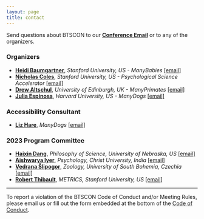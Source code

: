 ```yaml
---
layout: page
title: contact
---
```



Send questions about BTSCON to our [**Conference Email**](mailto:bigteamscienceconference@gmail.com) or to any of the organizers. <br>

### Organizers
* [**Heidi Baumgartner**](https://profiles.stanford.edu/heidi-baumgartner), *Stanford University, US - ManyBabies* [[email]](mailto:heidib@stanford.edu)
* [**Nicholas Coles**](https://hai.stanford.edu/people/nicholas-coles), *Stanford University, US - Psychological Science Accelerator* [[email]](mailto:ncoles@stanford.edu)
* [**Drew Altschul**](https://www.ed.ac.uk/profile/drewmaltschul), *University of Edinburgh, UK - ManyPrimates* [[email]](mailto:Drew.Altschul@ed.ac.uk)
* [**Julia Espinosa**](https://sites.google.com/view/jespinosa?pli=1), *Harvard University, US - ManyDogs* [[email]](mailto:jespinosa@g.harvard.edu)

### Accessibility Consultant
* [**Liz Hare**](http://www.doggenetics.com/), *ManyDogs* [[email]](mailto:LizHare@DogGenetics.com)

### 2023 Program Committee
* [**Haixin Dang**](http://www.haixindang.com/), *Philosophy of Science, University of Nebraska, US* [[email]](mailto:haixindang@unomaha.edu)
* [**Aishwarya Iyer**](https://scholar.google.com/citations?user=zkHndXUAAAAJ&hl=en), *Psychology, Christ University, India* [[email]](iyeraishwarya.work@gmail.com)
* [**Vedrana Šlipogor**](https://zoo.prf.jcu.cz/index.php/staff-item/slipogor-vedrana/?lang=en), *Zoology, University of South Bohemia, Czechia* [[email]](mailto:slipogor@prf.jcu.cz)
* [**Robert Thibault**](https://metrics.stanford.edu/people/robert-thibault), *METRICS, Stanford University, US* [[email]](mailto:rthibaul@stanford.edu)


***

To report a violation of the BTSCON Code of Conduct and/or Meeting Rules, please email us or fill out the form embedded at the bottom of the [Code of Conduct]({{site.baseurl}}/codeofconduct/).